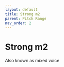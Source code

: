 ```yaml
---
layout: default
title: Strong m2
parent: Pitch Range
nav_order: 2
---
```

# Strong m2
Also known as mixed voice
